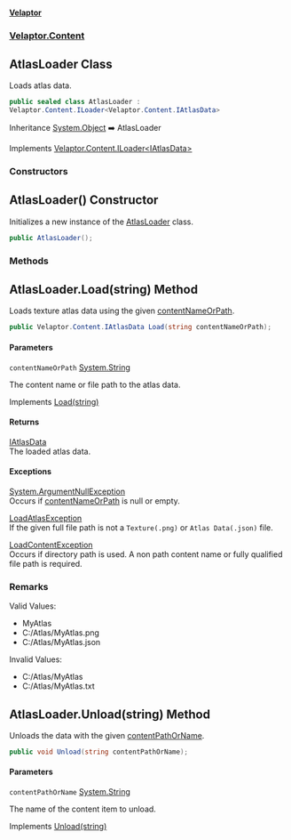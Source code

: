 #### [Velaptor](index.md 'index')
### [Velaptor.Content](Velaptor.Content.md 'Velaptor.Content')

## AtlasLoader Class

Loads atlas data.

```csharp
public sealed class AtlasLoader :
Velaptor.Content.ILoader<Velaptor.Content.IAtlasData>
```

Inheritance [System.Object](https://docs.microsoft.com/en-us/dotnet/api/System.Object 'System.Object') ➡️ AtlasLoader

Implements [Velaptor.Content.ILoader<](Velaptor.Content.ILoader_T_.md 'Velaptor.Content.ILoader<T>')[IAtlasData](Velaptor.Content.IAtlasData.md 'Velaptor.Content.IAtlasData')[>](Velaptor.Content.ILoader_T_.md 'Velaptor.Content.ILoader<T>')
### Constructors

<a name='Velaptor.Content.AtlasLoader.AtlasLoader()'></a>

## AtlasLoader() Constructor

Initializes a new instance of the [AtlasLoader](Velaptor.Content.AtlasLoader.md 'Velaptor.Content.AtlasLoader') class.

```csharp
public AtlasLoader();
```
### Methods

<a name='Velaptor.Content.AtlasLoader.Load(string)'></a>

## AtlasLoader.Load(string) Method

Loads texture atlas data using the given [contentNameOrPath](Velaptor.Content.AtlasLoader.md#Velaptor.Content.AtlasLoader.Load(string).contentNameOrPath 'Velaptor.Content.AtlasLoader.Load(string).contentNameOrPath').

```csharp
public Velaptor.Content.IAtlasData Load(string contentNameOrPath);
```
#### Parameters

<a name='Velaptor.Content.AtlasLoader.Load(string).contentNameOrPath'></a>

`contentNameOrPath` [System.String](https://docs.microsoft.com/en-us/dotnet/api/System.String 'System.String')

The content name or file path to the atlas data.

Implements [Load(string)](Velaptor.Content.ILoader_T_.md#Velaptor.Content.ILoader_T_.Load(string) 'Velaptor.Content.ILoader<T>.Load(string)')

#### Returns
[IAtlasData](Velaptor.Content.IAtlasData.md 'Velaptor.Content.IAtlasData')  
The loaded atlas data.

#### Exceptions

[System.ArgumentNullException](https://docs.microsoft.com/en-us/dotnet/api/System.ArgumentNullException 'System.ArgumentNullException')  
Occurs if [contentNameOrPath](Velaptor.Content.AtlasLoader.md#Velaptor.Content.AtlasLoader.Load(string).contentNameOrPath 'Velaptor.Content.AtlasLoader.Load(string).contentNameOrPath') is null or empty.

[LoadAtlasException](Velaptor.Content.Exceptions.LoadAtlasException.md 'Velaptor.Content.Exceptions.LoadAtlasException')  
If the given full file path is not a `Texture(.png)` or `Atlas Data(.json)` file.

[LoadContentException](Velaptor.Content.Exceptions.LoadContentException.md 'Velaptor.Content.Exceptions.LoadContentException')  
Occurs if directory path is used.  A non path content name or fully qualified file path is required.

### Remarks
Valid Values:  
- MyAtlas  
- C:/Atlas/MyAtlas.png  
- C:/Atlas/MyAtlas.json  
  
Invalid Values:  
- C:/Atlas/MyAtlas  
- C:/Atlas/MyAtlas.txt

<a name='Velaptor.Content.AtlasLoader.Unload(string)'></a>

## AtlasLoader.Unload(string) Method

Unloads the data with the given [contentPathOrName](Velaptor.Content.AtlasLoader.md#Velaptor.Content.AtlasLoader.Unload(string).contentPathOrName 'Velaptor.Content.AtlasLoader.Unload(string).contentPathOrName').

```csharp
public void Unload(string contentPathOrName);
```
#### Parameters

<a name='Velaptor.Content.AtlasLoader.Unload(string).contentPathOrName'></a>

`contentPathOrName` [System.String](https://docs.microsoft.com/en-us/dotnet/api/System.String 'System.String')

The name of the content item to unload.

Implements [Unload(string)](Velaptor.Content.ILoader_T_.md#Velaptor.Content.ILoader_T_.Unload(string) 'Velaptor.Content.ILoader<T>.Unload(string)')
